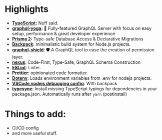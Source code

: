# Highlights

- **[TypeScript](https://www.typescriptlang.org/):** Nuff said.
- **[graphql-yoga](https://github.com/prisma/graphql-yoga):** 🧘 Fully-featured GraphQL Server with focus on easy setup, performance & great developer experience
- **[Prisma 2](https://www.prisma.io/blog/announcing-prisma-2-zq1s745db8i5):** Type-safe Database Access & Declarative Migrations
- **[Backpack](https://github.com/jaredpalmer/backpack)**: minimalistic build system for Node.js projects.
- **[graphql-shield](https://github.com/maticzav/graphql-shield)**: 🛡 A GraphQL tool to ease the creation of permission layer.
- **[nexus](https://github.com/maticzav/graphql-shield)**: Code-First, Type-Safe, GraphQL Schema Construction
- **[ESLint](https://eslint.org/)**: Linter.
- **[Prettier](https://prettier.io/)**: opinionated code formatter.
- **[Dotenv](https://github.com/motdotla/dotenv)**: Loads environment variables from .env for nodejs projects.
- **[VSCode nodejs debugging config](https://code.visualstudio.com/docs/nodejs/nodejs-debugging)**: With backpack
- **[typesync](https://github.com/jeffijoe/typesync)**: Install missing TypeScript typings for dependencies in your package.json. Automatically runs after `yarn` (postinstall)


# Things to add:

- CI/CD config
- and more useful stuff.





